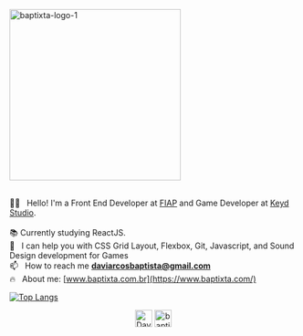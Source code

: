 <p align="left">
   <img <img src="https://i.ibb.co/P1CGS0x/baptixta-logo-1.png" alt="baptixta-logo-1" border="0" width="300">
   <br><br>
</p>

🤘🏼 &nbsp;	Hello! I'm a Front End Developer at [FIAP](https://www.fiap.com.br/) and Game Developer at [Keyd Studio](https://www.instagram.com/keydstudio/).<br><br>
:books: Currently studying ReactJS.<br>
:rocket: &nbsp; I can help you with CSS Grid Layout, Flexbox, Git, Javascript, and Sound Design development for Games<br>
📫 &nbsp; How to reach me **daviarcosbaptista@gmail.com**<br>
:fire: &nbsp; About me: [www.baptixta.com.br](https://www.baptixta.com/)

[![Top Langs](https://github-readme-stats.vercel.app/api/top-langs/?username=baptixta&layout=compact)](https://github.com/anuraghazra/github-readme-stats)

<p align="center">
   <a href="https://linkedin.com/in/davi-baptista" target="blank"><img align="center" src="https://cdn.jsdelivr.net/npm/simple-icons@3.0.1/icons/linkedin.svg" alt="Davi Baptista" height="30" width="30" /></a>
   <a href="https://codepen.io/baptixta" target="blank"><img align="center" src="https://cdn.jsdelivr.net/npm/simple-icons@3.0.1/icons/codepen.svg" alt="baptixta" height="30" width="30" /></a>
</p>


